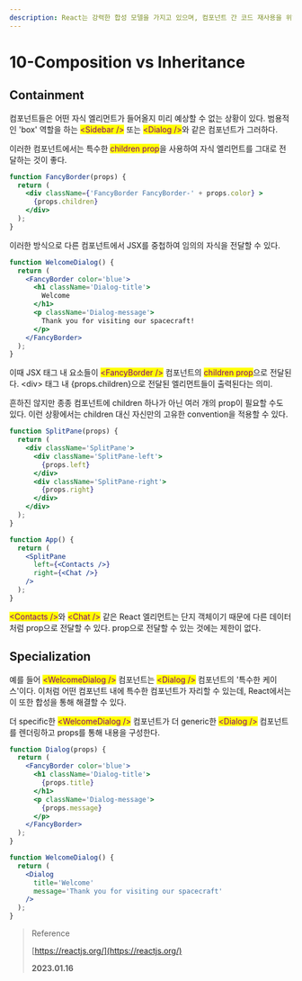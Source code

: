 ```yaml
---
description: React는 강력한 합성 모델을 가지고 있으며, 컴포넌트 간 코드 재사용을 위해 상속 대신 합성을 사용하는 것이 좋다.
---
```


# 10-Composition vs Inheritance

## Containment

컴포넌트들은 어떤 자식 엘리먼트가 들어올지 미리 예상할 수 없는 상황이 있다. 범용적인 'box' 역할을 하는 <mark style="color:purple;">\<Sidebar /></mark> 또는 <mark style="color:purple;">\<Dialog /></mark>와 같은 컴포넌트가 그러하다.

이러한 컴포넌트에서는 특수한 <mark style="color:purple;">children prop</mark>을 사용하여 자식 엘리먼트를 그대로 전달하는 것이 좋다.

```jsx
function FancyBorder(props) {
  return (
    <div className={'FancyBorder FancyBorder-' + props.color} >
      {props.children}
    </div>
  );
}
```

이러한 방식으로 다른 컴포넌트에서 JSX를 중첩하여 임의의 자식을 전달할 수 있다.

```jsx
function WelcomeDialog() {
  return (
    <FancyBorder color='blue'>
      <h1 className='Dialog-title'>
        Welcome
      </h1>
      <p className='Dialog-message'>
        Thank you for visiting our spacecraft!
      </p>
    </FancyBorder>
  );
}
```

이때 JSX 태그 내 요소들이 <mark style="color:purple;">\<FancyBorder /></mark> 컴포넌트의 <mark style="color:purple;">children prop</mark>으로 전달된다. \<div> 태그 내 {props.children}으로 전달된 엘리먼트들이 출력된다는 의미.

흔하진 않지만 종종 컴포넌트에 children 하나가 아닌 여러 개의 prop이 필요할 수도 있다. 이런 상황에서는 children 대신 자신만의 고유한 convention을 적용할 수 있다.

```jsx
function SplitPane(props) {
  return (
    <div className='SplitPane'>
      <div className='SplitPane-left'>
        {props.left}
      </div>
      <div className='SplitPane-right'>
        {props.right}
      </div>
    </div>
  );
}

function App() {
  return (
    <SplitPane
      left={<Contacts />}
      right={<Chat />}
    />
  );
}
```

<mark style="color:purple;">\<Contacts /></mark>와 <mark style="color:purple;">\<Chat /></mark> 같은 React 엘리먼트는 단지 객체이기 때문에 다른 데이터처럼 prop으로 전달할 수 있다. prop으로 전달할 수 있는 것에는 제한이 없다.

## Specialization

예를  들어 <mark style="color:purple;">\<WelcomeDialog /></mark> 컴포넌트는 <mark style="color:purple;">\<Dialog /></mark> 컴포넌트의 '특수한 케이스'이다. 이처럼 어떤 컴포넌트 내에 특수한 컴포넌트가 자리할 수 있는데, React에서는 이 또한 합성을 통해 해결할 수 있다.

더 specific한 <mark style="color:purple;">\<WelcomeDialog /></mark> 컴포넌트가 더 generic한 <mark style="color:purple;">\<Dialog /></mark> 컴포넌트를 렌더링하고 props를 통해 내용을 구성한다.

```jsx
function Dialog(props) {
  return (
    <FancyBorder color='blue'>
      <h1 className='Dialog-title'>
        {props.title}
      </h1>
      <p className='Dialog-message'>
        {props.message}
      </p>
    </FancyBorder>
  );
}

function WelcomeDialog() {
  return (
    <Dialog
      title='Welcome'
      message='Thank you for visiting our spacecraft'
    />
  );
}
```

> Reference
>
> [https://reactjs.org/](https://reactjs.org/)
>
> **2023.01.16**
